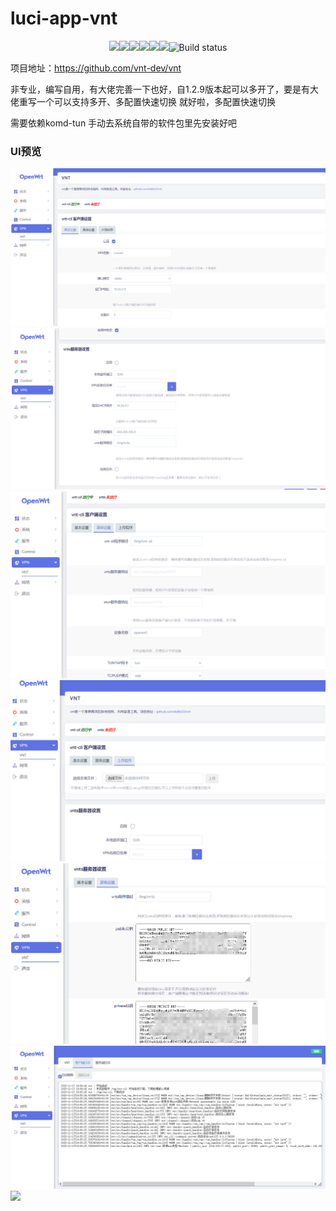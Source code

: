 # luci-app-vnt
<p align="center">
<a href="https://github.com/lmq8267/luci-app-vnt/releases"><img src="https://img.shields.io/github/downloads/lmq8267/luci-app-vnt/total"/></a
<a href="https://github.com/lmq8267/luci-app-vnt/graphs/contributors"><img src="https://img.shields.io/github/contributors-anon/lmq8267/luci-app-vnt"/></a
<a href="https://github.com/lmq8267/luci-app-vnt/releases/"><img src="https://img.shields.io/github/release/lmq8267/luci-app-vnt"/></a
<a href="https://github.com/lmq8267/luci-app-vnt/issues"><img src="https://img.shields.io/github/issues-raw/lmq8267/luci-app-vnt"/></a
<a href="https://github.com/lmq8267/luci-app-vnt/discussions"><img src="https://img.shields.io/github/discussions/lmq8267/luci-app-vnt"/></a
<a href="GitHub repo size"><img src="https://img.shields.io/github/repo-size/lmq8267/luci-app-vnt?color=red&style=flat-square"/></a
<a href="https://github.com/lmq8267/luci-app-vnt/actions?query=workflow%3ABuild"><img src="https://img.shields.io/github/actions/workflow/status/lmq8267/luci-app-vnt/build.yml?branch=main" alt="Build status"/></a
</p>

项目地址：https://github.com/vnt-dev/vnt

非专业，编写自用，有大佬完善一下也好，自1.2.9版本起可以多开了，要是有大佬重写一个可以支持多开、多配置快速切换 就好啦，多配置快速切换

需要依赖komd-tun 手动去系统自带的软件包里先安装好吧 

### UI预览 ###
![](./Image/主界面23-11-07.png)
![](./Image/服务端23-11-07.png)
![](./Image/高级设置23-11-07.png)
![](./Image/上传程序23-11-07.png)
![](./Image/服务端私钥.png)
![](./Image/客户端日志.png)
![](./Image/服务客户端日志.png)
